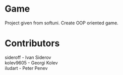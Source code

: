 # Game
Project given from softuni. Create OOP oriented game.

# Contributors<br>
sideroff - Ivan Siderov<br>
kolev9605 - Georgi Kolev<br>
iludart - Peter Penev<br>

